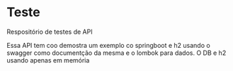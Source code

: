 # Teste 
Respositório de testes de API

Essa API tem coo demostra um exemplo co springboot e h2 usando o swagger como documentção da mesma e o lombok para dados.
O DB e h2 usando apenas em memória


